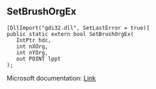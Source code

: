 ## SetBrushOrgEx

```
[DllImport("gdi32.dll", SetLastError = true)]
public static extern bool SetBrushOrgEx(
   IntPtr hdc,
   int nXOrg,
   int nYOrg,
   out POINT lppt
);
```

Microsoft documentation: [Link](https://docs.microsoft.com/en-us/windows/win32/api/wingdi/nf-wingdi-setbrushorgex)

